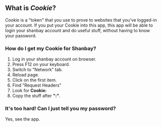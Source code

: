 ## What is *Cookie*?

*Cookie* is a "token" that you use to prove to websites that you've logged-in your account. If you put your Cookie into this
app, this app will be able to login your shanbay account and do useful stuff, without having to know your password.

### How do I get my Cookie for Shanbay?

1. Log in your shanbay account on browser.
2. Press F12 on your keyboard.
3. Switch to "Network" tab.
4. Reload page.
5. Click on the first item.
6. Find "Request Headers"
7. Look for **Cookie:**
8. Copy the stuff after **":"**.

### It's too hard! Can I just tell you my password?

Yes, see the app.
